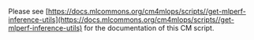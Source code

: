 Please see [https://docs.mlcommons.org/cm4mlops/scripts//get-mlperf-inference-utils](https://docs.mlcommons.org/cm4mlops/scripts//get-mlperf-inference-utils) for the documentation of this CM script.
